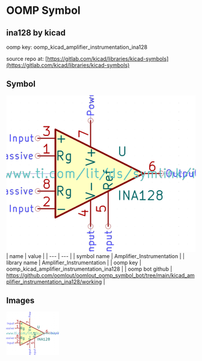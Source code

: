 # OOMP Symbol  
## ina128  by kicad  
  
oomp key: oomp_kicad_amplifier_instrumentation_ina128  
  
source repo at: [https://gitlab.com/kicad/libraries/kicad-symbols](https://gitlab.com/kicad/libraries/kicad-symbols)  
## Symbol  
  
[![working.png](working_600.png)](working.png)  
| name | value | 
| --- | --- | 
| symbol name | Amplifier_Instrumentation | 
| library name | Amplifier_Instrumentation | 
| oomp key | oomp_kicad_amplifier_instrumentation_ina128 | 
| oomp bot github | https://github.com/oomlout/oomlout_oomp_symbol_bot/tree/main/kicad_amplifier_instrumentation_ina128/working | 
## Images  
  
[![working.png](working_140.png)](working.png)  

